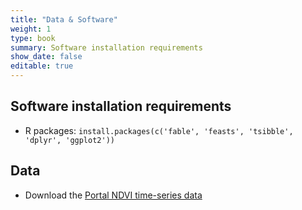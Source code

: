 ```yaml
---
title: "Data & Software"
weight: 1
type: book
summary: Software installation requirements
show_date: false
editable: true
---
```


## Software installation requirements

* R packages: `install.packages(c('fable', 'feasts', 'tsibble', 'dplyr', 'ggplot2'))`

## Data

* Download the [Portal NDVI time-series data](/data/portal_timeseries.csv)
